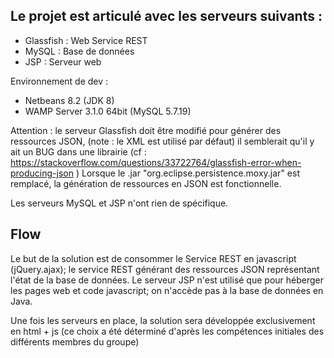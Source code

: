 ## Le projet est articulé avec les serveurs suivants : 

- Glassfish 	: 	Web Service REST
- MySQL 		:	Base de données
- JSP			:	Serveur web

Environnement de dev : 
- Netbeans 8.2 (JDK 8)
- WAMP Server 3.1.0 64bit (MySQL 5.7.19)


Attention : le serveur Glassfish doit être modifié pour générer des ressources JSON, (note : le XML est utilisé par défaut) il semblerait qu'il y ait un BUG dans une librairie 
(cf : https://stackoverflow.com/questions/33722764/glassfish-error-when-producing-json )
Lorsque le .jar "org.eclipse.persistence.moxy.jar" est remplacé, la génération de ressources en JSON est fonctionnelle.

Les serveurs MySQL et JSP n'ont rien de spécifique.

## Flow

Le but de la solution est de consommer le Service REST en javascript (jQuery.ajax); le service REST générant des ressources JSON représentant l'état de la base de données.
Le serveur JSP n'est utilisé que pour héberger les pages web et code javascript; on n'accède pas à la base de données en Java.

Une fois les serveurs en place, la solution sera développée exclusivement en html + js 
(ce choix a été déterminé d'après les compétences initiales des différents membres du groupe)
